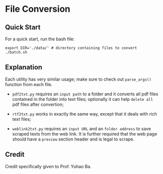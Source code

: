 # File Conversion

## Quick Start

For a quick start, run the bash file:

```
export DIR='./data/' # directory containing files to convert
./batch.sh
```

## Explanation

Each utility has very similar usage; make sure to check out `parse_args()` function from each file.

- `pdf2txt.py` requires an `input path` to a folder and it converts all pdf files contained in the folder into text files; optionally it can help `delete all` pdf files after convertion;
 
- `rtf2txt.py` works in exactly the same way, except that it deals with rich text files;

- `weblink2txt.py` requires an `input URL` and an `folder address` to save scraped texts from the web link. It is further required that the web page should have a `preview` section header and is legal to scrape.

## Credit

Credit specifically given to Prof. Yuhao Ba.